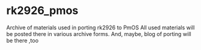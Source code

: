 # rk2926_pmos
Archive of materials used in porting rk2926 to PmOS
All used materials will be posted there in various archive forms. 
And, maybe, blog of porting will be there ,too
